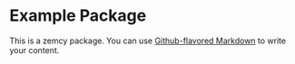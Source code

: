 # Example Package

This is a zemcy package. You can use
[Github-flavored Markdown](https://guides.github.com/features/mastering-markdown/)
to write your content.
